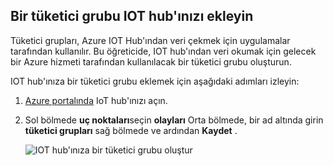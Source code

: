 ## <a name="add-a-consumer-group-to-your-iot-hub"></a>Bir tüketici grubu IOT hub'ınızı ekleyin

Tüketici grupları, Azure IOT Hub'ından veri çekmek için uygulamalar tarafından kullanılır. Bu öğreticide, IOT hub'ından veri okumak için gelecek bir Azure hizmeti tarafından kullanılacak bir tüketici grubu oluşturun.

IOT hub'ınıza bir tüketici grubu eklemek için aşağıdaki adımları izleyin:

1. [Azure portalında](https://ms.portal.azure.com/) IoT hub'ınızı açın.
2. Sol bölmede **uç noktaları**seçin **olayları** Orta bölmede, bir ad altında girin **tüketici grupları** sağ bölmede ve ardından **Kaydet** .

   ![IOT hub'ınıza bir tüketici grubu oluştur](../articles/iot-hub/media/iot-hub-create-consumer-group/1_iot-hub-create-consumer-group-azure.png)